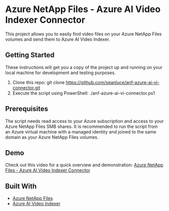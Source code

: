 # Azure NetApp Files - Azure AI Video Indexer Connector

This project allows you to easily find video files on your Azure NetApp Files volumes and send them to Azure AI Video Indexer.

## Getting Started

These instructions will get you a copy of the project up and running on your local machine for development and testing purposes.

1. Clone this repo: git clone https://github.com/seanluce/anf-azure-ai-vi-connector.git
2. Execute the script using PowerShell: ./anf-azure-ai-vi-connector.ps1

## Prerequisites

The script needs read access to your Azure subscription and access to your Azure NetApp Files SMB shares. It is recommended to run the script from an Azure virtual machine with a managed identity and joined to the same domain as your Azure NetApp Files volumes.

## Demo

Check out this video for a quick overview and demonstration: [Azure NetApp Files - Azure AI Video Indexer Connector](https://youtu.be/D_mCFWtXb3I?si=oULObl0gR2DJrTi7)

## Built With

* [Azure NetApp Files](https://azure.microsoft.com/en-us/services/netapp/)
* [Azure AI Video Indexer](https://www.videoindexer.ai/)
